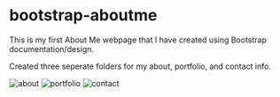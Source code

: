 # bootstrap-aboutme

This is my first About Me webpage that I have created using Bootstrap documentation/design.

Created three seperate folders for my about, portfolio, and contact info.

![about](https://user-images.githubusercontent.com/65522080/89365443-a042cd80-d6a2-11ea-889d-12a587f9ad7b.jpg)
![portfolio](https://user-images.githubusercontent.com/65522080/89365447-a2a52780-d6a2-11ea-891d-2accbeb1de68.jpg)
![contact](https://user-images.githubusercontent.com/65522080/89365449-a3d65480-d6a2-11ea-93d9-a168bf72a27f.jpg)


